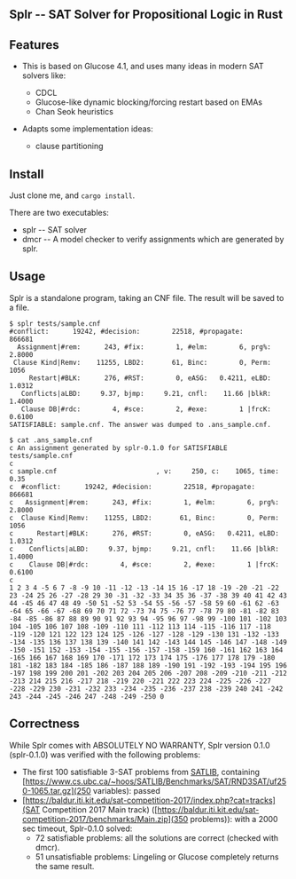 Splr -- SAT Solver for Propositional Logic in Rust
----

## Features

- This is based on Glucose 4.1, and uses many ideas in modern SAT solvers like:
  - CDCL
  - Glucose-like dynamic blocking/forcing restart based on EMAs
  - Chan Seok heuristics

- Adapts some implementation ideas:
  - clause partitioning

## Install

Just clone me, and `cargo install`.

There are two executables:

- splr -- SAT solver
- dmcr -- A model checker to verify assignments which are generated by splr.

## Usage

Splr is a standalone program, taking an CNF file. The result will be saved to a file.

```
$ splr tests/sample.cnf
#conflict:      19242, #decision:        22518, #propagate:         866681
  Assignment|#rem:      243, #fix:        1, #elm:        6, prg%:   2.8000
 Clause Kind|Remv:    11255, LBD2:       61, Binc:        0, Perm:     1056
     Restart|#BLK:      276, #RST:        0, eASG:   0.4211, eLBD:   1.0312
   Conflicts|aLBD:     9.37, bjmp:     9.21, cnfl:    11.66 |blkR:   1.4000
   Clause DB|#rdc:        4, #sce:        2, #exe:        1 |frcK:   0.6100
SATISFIABLE: sample.cnf. The answer was dumped to .ans_sample.cnf.

$ cat .ans_sample.cnf
c An assignment generated by splr-0.1.0 for SATISFIABLE tests/sample.cnf
c
c sample.cnf                         , v:     250, c:    1065, time:     0.35
c  #conflict:      19242, #decision:        22518, #propagate:         866681
c   Assignment|#rem:      243, #fix:        1, #elm:        6, prg%:   2.8000
c  Clause Kind|Remv:    11255, LBD2:       61, Binc:        0, Perm:     1056
c      Restart|#BLK:      276, #RST:        0, eASG:   0.4211, eLBD:   1.0312
c    Conflicts|aLBD:     9.37, bjmp:     9.21, cnfl:    11.66 |blkR:   1.4000
c    Clause DB|#rdc:        4, #sce:        2, #exe:        1 |frcK:   0.6100
c
1 2 3 4 -5 6 7 -8 -9 10 -11 -12 -13 -14 15 16 -17 18 -19 -20 -21 -22 23 -24 25 26 -27 -28 29 30 -31 -32 -33 34 35 36 -37 -38 39 40 41 42 43 44 -45 46 47 48 49 -50 51 -52 53 -54 55 -56 -57 -58 59 60 -61 62 -63 -64 65 -66 -67 -68 69 70 71 72 -73 74 75 -76 77 -78 79 80 -81 -82 83 -84 -85 -86 87 88 89 90 91 92 93 94 -95 96 97 -98 99 -100 101 -102 103 104 -105 106 107 108 -109 -110 111 -112 113 114 -115 -116 117 -118 -119 -120 121 122 123 124 125 -126 -127 -128 -129 -130 131 -132 -133 -134 -135 136 137 138 139 -140 141 142 -143 144 145 -146 147 -148 -149 -150 -151 152 -153 -154 -155 -156 -157 -158 -159 160 -161 162 163 164 -165 166 167 168 169 170 -171 172 173 174 175 -176 177 178 179 -180 181 -182 183 184 -185 186 -187 188 189 -190 191 -192 -193 -194 195 196 -197 198 199 200 201 -202 203 204 205 206 -207 208 -209 -210 -211 -212 -213 214 215 216 -217 218 -219 220 -221 222 223 224 -225 -226 -227 -228 -229 230 -231 -232 233 -234 -235 -236 -237 238 -239 240 241 -242 243 -244 -245 -246 247 -248 -249 -250 0
```

## Correctness

While Splr comes with ABSOLUTELY NO WARRANTY, Splr version 0.1.0 (splr-0.1.0) was verified with the following problems:

* The first 100 satisfiable 3-SAT problems from [SATLIB](https://www.cs.ubc.ca/~hoos/SATLIB/benchm.html), containing [https://www.cs.ubc.ca/~hoos/SATLIB/Benchmarks/SAT/RND3SAT/uf250-1065.tar.gz](250 variables): passed
* [https://baldur.iti.kit.edu/sat-competition-2017/index.php?cat=tracks](SAT Competition 2017 Main track) ([https://baldur.iti.kit.edu/sat-competition-2017/benchmarks/Main.zip](350 problems)): with a 2000 sec timeout, Splr-0.1.0 solved:
  * 72 satisfiable problems: all the solutions are correct (checked with dmcr).
  * 51 unsatisfiable problems: Lingeling or Glucose completely returns the same result.
